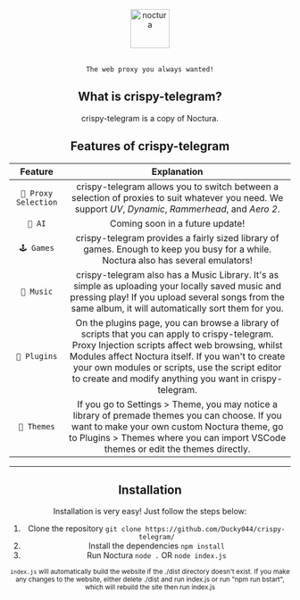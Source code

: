 <div align="center">
   <img src="https://i.ibb.co/1M2qSLw/nocturalogo.png" alt="noctura" height="70"/>
   <br></br>
   
   `The web proxy you always wanted!`
   
   ## What is crispy-telegram?
   
   crispy-telegram is a copy of Noctura.
   
   ## Features of crispy-telegram

   |  **Feature**  | **Explanation** |
   |:------------------:|:------------------------------:|
   | `🔡 Proxy Selection` | crispy-telegram allows you to switch between a selection of proxies to suit whatever you need. We support _UV_, _Dynamic_, _Rammerhead_, and _Aero 2_. |
   | `🧠 AI` | Coming soon in a future update! |
   | `🕹️ Games` | crispy-telegram provides a fairly sized library of games. Enough to keep you busy for a while. Noctura also has several emulators! |
   | `🎵 Music` | crispy-telegram also has a Music Library. It's as simple as uploading your locally saved music and pressing play! If you upload several songs from the same album, it will automatically sort them for you. |
   | `💽 Plugins` | On the plugins page, you can browse a library of scripts that you can apply to crispy-telegram. Proxy Injection scripts affect web browsing, whilst Modules affect Noctura itself. If you wan't to create your own modules or scripts, use the script editor to create and modify anything you want in crispy-telegram.|
   | `🎨 Themes` | If you go to Settings > Theme, you may notice a library of premade themes you can choose. If you want to make your own custom Noctura theme, go to Plugins > Themes where you can import VSCode themes or edit the themes directly. |
   
   ---
   
   ## Installation
   
   Installation is very easy! Just follow the steps below:
   
   1. Clone the repository
      `git clone https://github.com/Ducky044/crispy-telegram/`
   2. Install the dependencies
      `npm install`
   3. Run Noctura
      `node .` OR `node index.js`
   
   <sub>`index.js` will automatically build the website if the ./dist directory doesn't exist. If you make any changes to the website, either delete ./dist and run index.js or run "npm run bstart", which will rebuild the site then run index.js</sub>
</div>
